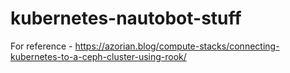# kubernetes-nautobot-stuff

For reference - https://azorian.blog/compute-stacks/connecting-kubernetes-to-a-ceph-cluster-using-rook/
